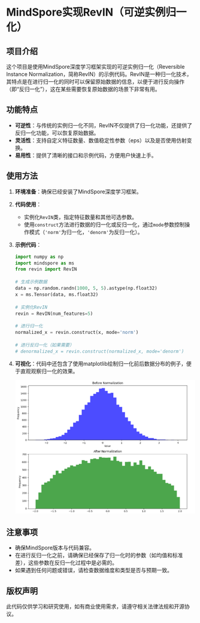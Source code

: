 # MindSpore实现RevIN（可逆实例归一化）

## 项目介绍

这个项目是使用MindSpore深度学习框架实现的可逆实例归一化（Reversible Instance Normalization，简称RevIN）的示例代码。RevIN是一种归一化技术，其特点是在进行归一化的同时可以保留原始数据的信息，以便于进行反向操作（即“反归一化”），这在某些需要恢复原始数据的场景下非常有用。

## 功能特点

- **可逆性**：与传统的实例归一化不同，RevIN不仅提供了归一化功能，还提供了反归一化功能，可以恢复原始数据。
- **灵活性**：支持自定义特征数量、数值稳定性参数（eps）以及是否使用仿射变换。
- **易用性**：提供了清晰的接口和示例代码，方便用户快速上手。

## 使用方法

1. **环境准备**：确保已经安装了MindSpore深度学习框架。

2. **代码使用**：

   - 实例化`RevIN`类，指定特征数量和其他可选参数。
   - 使用`construct`方法进行数据的归一化或反归一化，通过`mode`参数控制操作模式（`'norm'`为归一化，`'denorm'`为反归一化）。

3. **示例代码**：

   ```python
   import numpy as np  
   import mindspore as ms  
   from revin import RevIN  
     
   # 生成示例数据  
   data = np.random.randn(1000, 5, 5).astype(np.float32)  
   x = ms.Tensor(data, ms.float32)  
     
   # 实例化RevIN  
   revin = RevIN(num_features=5)  
     
   # 进行归一化  
   normalized_x = revin.construct(x, mode='norm')  
     
   # 进行反归一化（如果需要）  
   # denormalized_x = revin.construct(normalized_x, mode='denorm')
   ```

4. **可视化**：代码中还包含了使用matplotlib绘制归一化前后数据分布的例子，便于直观观察归一化的效果。

   ![image-20240604201451469](README.assets/image-20240604201451469.png)

## 注意事项

- 确保MindSpore版本与代码兼容。
- 在进行反归一化之前，请确保已经保存了归一化时的参数（如均值和标准差），这些参数在反归一化过程中是必需的。
- 如果遇到任何问题或错误，请检查数据维度和类型是否与预期一致。

## 版权声明

此代码仅供学习和研究使用，如有商业使用需求，请遵守相关法律法规和开源协议。

